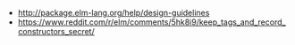 - http://package.elm-lang.org/help/design-guidelines
- https://www.reddit.com/r/elm/comments/5hk8i9/keep_tags_and_record_constructors_secret/
